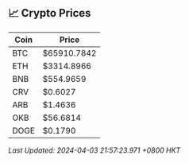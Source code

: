 ## 📈 Crypto Prices

| Coin | Price |
| ---- | ----- |
| BTC | $65910.7842 |
| ETH | $3314.8966 |
| BNB | $554.9659 |
| CRV | $0.6027 |
| ARB | $1.4636 |
| OKB | $56.6814 |
| DOGE | $0.1790 |

_Last Updated: 2024-04-03 21:57:23.971 +0800 HKT_